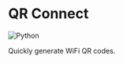 # QR Connect
![Python](https://img.shields.io/badge/python-3670A0?style=for-the-badge&logo=python&logoColor=ffdd54)

Quickly generate WiFi QR codes.
